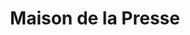 ---
title: "Maison de la Presse"
url: /labruguiere/maison-de-la-presse/
shop: marchand de journaux
---